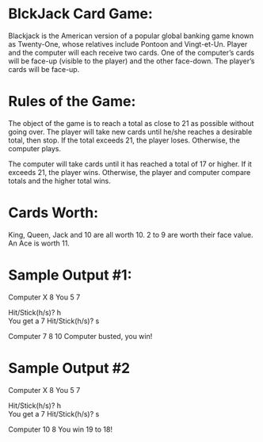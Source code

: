 # BlckJack Card Game:
Blackjack is the American version of a popular global banking game known as Twenty-One, whose relatives include Pontoon and Vingt-et-Un.
Player and the computer will each receive two cards.  One of the computer’s cards will be face-up (visible to the player) and the other face-down.  The player’s cards will be face-up.

  # Rules of the Game:
The object of the game is to reach a total as close to 21 as possible without going over.  The player will take new cards until he/she reaches a desirable total, then stop.  If the total exceeds 21, the player loses.  Otherwise, the computer plays.

The computer will take cards until it has reached a total of 17 or higher.  If it exceeds 21, the player wins.  Otherwise, the player and computer compare totals and the higher total wins.

  # Cards Worth:
King, Queen, Jack and 10 are all worth 10.  2 to 9 are worth their face value.  An Ace is worth  11.  

  # Sample Output #1:
Computer X 8
You 5 7

Hit/Stick(h/s)? h  
You get a 7
Hit/Stick(h/s)? s

Computer 7 8 10
Computer busted, you win!

  # Sample Output #2
Computer X 8
You 5 7

Hit/Stick(h/s)? h  
You get a 7
Hit/Stick(h/s)? s

Computer 10 8
You win 19 to 18!
